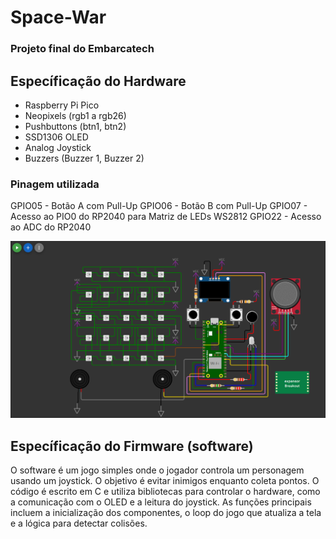 # Space-War
### Projeto final do Embarcatech

## Específicação do Hardware
- Raspberry Pi Pico
- Neopixels (rgb1 a rgb26)
- Pushbuttons (btn1, btn2)
- SSD1306 OLED
- Analog Joystick
- Buzzers (Buzzer 1, Buzzer 2)

### Pinagem utilizada

GPIO05 - Botão A com Pull-Up
GPIO06 - Botão B com Pull-Up
GPIO07 - Acesso ao PIO0 do RP2040 para Matriz de LEDs WS2812
GPIO22 - Acesso ao ADC do RP2040 

<div align=center>

![Circuito](https://github.com/ThiagoSousa81/SpaceWar/blob/main/circuito.png)

</div>

## Específicação do Firmware (software)
O software é um jogo simples onde o jogador controla um personagem usando um joystick. O objetivo é evitar inimigos enquanto coleta pontos. O código é escrito em C e utiliza bibliotecas para controlar o hardware, como a comunicação com o OLED e a leitura do joystick. As funções principais incluem a inicialização dos componentes, o loop do jogo que atualiza a tela e a lógica para detectar colisões.

<!--

## Execução do Projeto

## Referências

-->
